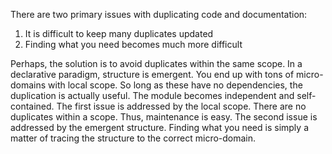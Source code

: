 There are two primary issues with duplicating code and documentation:

1. It is difficult to keep many duplicates updated
2. Finding what you need becomes much more difficult

Perhaps, the solution is to avoid duplicates within the same scope. In a
declarative paradigm, structure is emergent. You end up with tons of
micro-domains with local scope. So long as these have no dependencies,
the duplication is actually useful. The module becomes independent and
self-contained. The first issue is addressed by the local scope. There
are no duplicates within a scope. Thus, maintenance is easy. The second
issue is addressed by the emergent structure. Finding what you need is
simply a matter of tracing the structure to the correct micro-domain.

